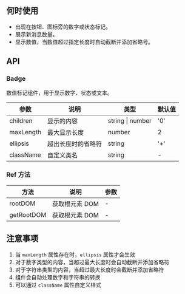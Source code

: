 ## 何时使用

- 出现在按钮、图标旁的数字或状态标记。
- 展示新消息数量。
- 显示数值，当数值超过指定长度时自动截断并添加省略号。

## API

### Badge

数值标记组件，用于显示数字、状态或文本。

| 参数      | 说明               | 类型             | 默认值 |
| --------- | ------------------ | ---------------- | ------ |
| children  | 显示的内容         | string \| number | '0'    |
| maxLength | 最大显示长度       | number           | 2      |
| ellipsis  | 超出长度时的省略符 | string           | '+'    |
| className | 自定义类名         | string           | -      |

### Ref 方法

| 方法       | 说明           | 参数 |
| ---------- | -------------- | ---- |
| rootDOM    | 获取根元素 DOM | -    |
| getRootDOM | 获取根元素 DOM | -    |

## 注意事项

1. 当 `maxLength` 属性存在时，`ellipsis` 属性才会生效
2. 对于数字类型的内容，当超过最大长度时会自动截断并添加省略符
3. 对于字符串类型的内容，当超过最大长度时会截断并添加省略符
4. 组件会自动处理数字和字符串的转换
5. 可以通过 `className` 属性自定义样式
